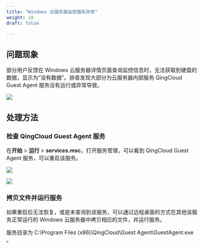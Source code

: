 ```yaml
---
title: "Windows 云服务器监控服务异常"
weight: 18
draft: false

---
```


## 问题现象

部分用户反馈在 Windows 云服务器详情页面查询监控信息时，无法获取到硬盘的数据，显示为“没有数据”。排查发现大部分为云服务器内部服务 QingCloud Guest Agent 服务没有运行或异常导致。

![](../../../_images/windows_guest_agent_1.png)

## 处理方法

### 检查 QingCloud Guest Agent 服务

在**开始** > **运行** > **services.msc**，打开服务管理，可以看到 QingCloud Guest Agent 服务，可以重启该服务。

![](../../../_images/windows_guest_agent_2.png)

![](../../../_images/windows_guest_agent_3.png)


### 拷贝文件并运行服务

如果重启后无法恢复，或是未查询到该服务，可以通过远程桌面的方式在其他该服务正常运行的 Windows 云服务器中拷贝相应的文件，并运行服务。

服务目录为 C:\Program Files (x86)\QingCloud\Guest Agent\GuestAgent.exe 。



